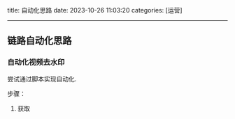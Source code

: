 title: 自动化思路 
date: 2023-10-26 11:03:20 
categories: [运营]

---
 <!--more-->

 ## 链路自动化思路

### 自动化视频去水印

尝试通过脚本实现自动化.

步骤：
1. 获取
